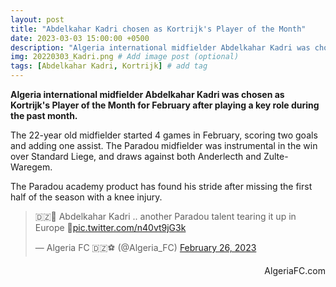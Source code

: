 ```yaml
---
layout: post
title: "Abdelkahar Kadri chosen as Kortrijk's Player of the Month"
date: 2023-03-03 15:00:00 +0500
description: "Algeria international midfielder Abdelkahar Kadri was chosen as Kortrijk's Player of the Month" # Add post description (optional)
img: 20220303_Kadri.png # Add image post (optional)
tags: [Abdelkahar Kadri, Kortrijk] # add tag
---
```

**Algeria international midfielder Abdelkahar Kadri was chosen as Kortrijk's Player of the Month for February after playing a key role during the past month.**

The 22-year old midfielder started 4 games in February, scoring two goals and adding one assist. The Paradou midfielder was instrumental in the win over Standard Liege, and draws against both Anderlecth and Zulte-Waregem.

The Paradou academy product has found his stride after missing the first half of the season with a knee injury.

<blockquote class="twitter-tweet"><p lang="en" dir="ltr">🇩🇿🦊 Abdelkahar Kadri .. another Paradou talent tearing it up in Europe 👏<a href="https://t.co/n40vt9jG3k">pic.twitter.com/n40vt9jG3k</a></p>&mdash; Algeria FC 🇩🇿⚽️ (@Algeria_FC) <a href="https://twitter.com/Algeria_FC/status/1629889591019700225?ref_src=twsrc%5Etfw">February 26, 2023</a></blockquote> <script async src="https://platform.twitter.com/widgets.js" charset="utf-8"></script>

<p style="text-align:right">AlgeriaFC.com</p>
